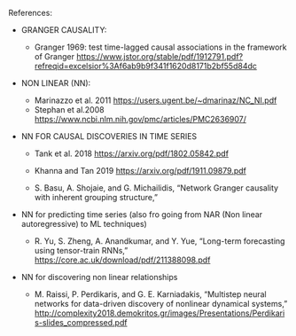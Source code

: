 References:
- GRANGER CAUSALITY:
    -  Granger 1969: test time-lagged causal associations in the framework of Granger
            https://www.jstor.org/stable/pdf/1912791.pdf?refreqid=excelsior%3Af6ab9b9f341f1620d8171b2bf55d84dc
        
      
- NON LINEAR (NN):
    - Marinazzo et al. 2011 
        https://users.ugent.be/~dmarinaz/NC_NI.pdf
    - Stephan et al.2008
        https://www.ncbi.nlm.nih.gov/pmc/articles/PMC2636907/
        
        
- NN FOR CAUSAL DISCOVERIES IN TIME SERIES
    - Tank et al. 2018
        https://arxiv.org/pdf/1802.05842.pdf
    - Khanna and Tan 2019
        https://arxiv.org/pdf/1911.09879.pdf
        
    - S. Basu, A. Shojaie, and G. Michailidis, “Network Granger causality with inherent grouping structure,”
 
 - NN for predicting time series (also fro going from NAR (Non linear autoregressive) to ML techniques)
    - R. Yu, S. Zheng, A. Anandkumar, and Y. Yue, “Long-term forecasting using tensor-train RNNs,”
        https://core.ac.uk/download/pdf/211388098.pdf
        
- NN for discovering non linear relationships 
    - M. Raissi, P. Perdikaris, and G. E. Karniadakis, “Multistep neural
      networks for data-driven discovery of nonlinear dynamical systems,” 
        http://complexity2018.demokritos.gr/images/Presentations/Perdikaris-slides_compressed.pdf